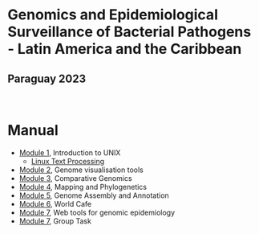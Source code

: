 

# Genomics and Epidemiological Surveillance of Bacterial Pathogens - Latin America and the Caribbean
## Paraguay 2023

<br>

# Manual

- [Module 1](https://github.com/WCSCourses/GenEpiLAC2023/blob/main/Manuals/Intro_to_Linux/Intro_to_Linux.md), Introduction to UNIX
  - [Linux Text Processing](https://github.com/WCSCourses/GenEpiLAC2023/blob/main/Manuals/Linux_text_processing/Linux_text_processing.md)
- [Module 2](https://github.com/WCSCourses/GenEpiLAC2023/blob/main/Manuals/Genome_visualization_tools/Genome_visualization_tools.md), Genome visualisation tools
- [Module 3](), Comparative Genomics
- [Module 4](https://github.com/WCSCourses/GenEpiLAC2023/blob/main/Manuals/Mapping_and_Phylogenetics/Mapping%2BPhylo.md), Mapping and Phylogenetics
- [Module 5](), Genome Assembly and Annotation
- [Module 6](), World Cafe
- [Module 7](), Web tools for genomic epidemiology
- [Module 7](https://github.com/WCSCourses/GenEpiLAC2023/commit/d4d96c75b579e5f5a90312b15e09609a0db25a5b), Group Task

